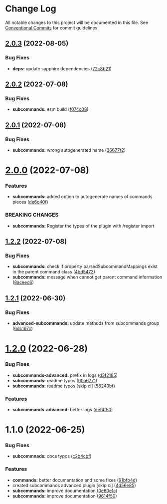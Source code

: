 # Change Log

All notable changes to this project will be documented in this file.
See [Conventional Commits](https://conventionalcommits.org) for commit guidelines.

## [2.0.3](https://github.com/kaname-png/neko-plugins/compare/@kaname-png/plugin-subcommands-advanced@2.0.2...@kaname-png/plugin-subcommands-advanced@2.0.3) (2022-08-05)

### Bug Fixes

-   **deps:** update sapphire dependencies ([72c8b21](https://github.com/kaname-png/neko-plugins/commit/72c8b21217ea0dcec4a56e428b28742c7851b4c8))

## [2.0.2](https://github.com/kaname-png/neko-plugins/compare/@kaname-png/plugin-subcommands-advanced@2.0.1...@kaname-png/plugin-subcommands-advanced@2.0.2) (2022-07-08)

### Bug Fixes

-   **subcommands:** esm build ([f074c08](https://github.com/kaname-png/neko-plugins/commit/f074c085c450189e4ddc43c9cfb57a193324193e))

## [2.0.1](https://github.com/kaname-png/neko-plugins/compare/@kaname-png/plugin-subcommands-advanced@2.0.0...@kaname-png/plugin-subcommands-advanced@2.0.1) (2022-07-08)

### Bug Fixes

-   **subcommands:** wrong autogenerated name ([36677f2](https://github.com/kaname-png/neko-plugins/commit/36677f20ae566c00ec56fac76000312dc4bf3467))

# [2.0.0](https://github.com/kaname-png/neko-plugins/compare/@kaname-png/plugin-subcommands-advanced@1.2.2...@kaname-png/plugin-subcommands-advanced@2.0.0) (2022-07-08)

### Features

-   **subcommands:** added option to autogenerate names of commands pieces ([de6c40f](https://github.com/kaname-png/neko-plugins/commit/de6c40fcebdae7d776406e076ee9969211a428d6))

### BREAKING CHANGES

-   **subcommands:** Register the types of the plugin with /register import

## [1.2.2](https://github.com/kaname-png/neko-plugins/compare/@kaname-png/plugin-subcommands-advanced@1.2.1...@kaname-png/plugin-subcommands-advanced@1.2.2) (2022-07-08)

### Bug Fixes

-   **subcommands:** check if property parsedSubcommandMappings exist in the parent command class ([4bd5473](https://github.com/kaname-png/neko-plugins/commit/4bd5473f0e21b6b9197f0c06d31ca877fdacc38a))
-   **subcommands:** message when cannot get parent command information ([8aceec6](https://github.com/kaname-png/neko-plugins/commit/8aceec6ff8187381784c9cca215d136a93368374))

## [1.2.1](https://github.com/kaname-png/neko-plugins/compare/@kaname-png/plugin-subcommands-advanced@1.2.0...@kaname-png/plugin-subcommands-advanced@1.2.1) (2022-06-30)

### Bug Fixes

-   **advanced-subcommands:** update methods from subcommands group ([6dc167c](https://github.com/kaname-png/neko-plugins/commit/6dc167c53d26ee7a357349d55cf1cd0e3e82b196))

# [1.2.0](https://github.com/kaname-png/neko-plugins/compare/@kaname-png/plugin-subcommands-advanced@1.1.0...@kaname-png/plugin-subcommands-advanced@1.2.0) (2022-06-28)

### Bug Fixes

-   **subcommands-advanced:** prefix in logs ([d3f2185](https://github.com/kaname-png/neko-plugins/commit/d3f21854a47f9e959da1b311f30f3acb2b4c96bf))
-   **subcommands:** readme typos ([00a6771](https://github.com/kaname-png/neko-plugins/commit/00a6771f53f2b8c3042f66267f390f01dae82c0c))
-   **subcommands:** readme typos [skip ci] ([58243bf](https://github.com/kaname-png/neko-plugins/commit/58243bfdff88ab3da724b3c4289451e3752da237))

### Features

-   **subcommands-advanced:** better logs ([def4f50](https://github.com/kaname-png/neko-plugins/commit/def4f501aaee5fc8dbe7bb00a297ee332e029c86))

# 1.1.0 (2022-06-25)

### Bug Fixes

-   **subcommnads:** docs typos ([c2b4cbf](https://github.com/kaname-png/neko-plugins/commit/c2b4cbf5192ebc93b5388304d355a117542b3b3e))

### Features

-   **commands:** better documentation and some fixes ([91bfb4d](https://github.com/kaname-png/neko-plugins/commit/91bfb4dd59901323c25ec3aeadf19abaccffe124))
-   created subcommands advanced plugin [skip ci] ([4d56e85](https://github.com/kaname-png/neko-plugins/commit/4d56e856408f492fb3e6d452de17467c33763135))
-   **subcommands:** improve documentation ([0e80e1c](https://github.com/kaname-png/neko-plugins/commit/0e80e1cc0ac68242fe1afb2fee7197a4bd971ff9))
-   **subcommands:** improve documentation ([9614f50](https://github.com/kaname-png/neko-plugins/commit/9614f50e49b77a86c53d4a6a68eeef8a278ffce9))
